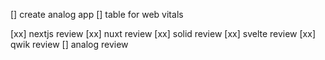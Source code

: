 [] create analog app
[] table for web vitals

[xx] nextjs review
[xx] nuxt review
[xx] solid review
[xx] svelte review
[xx] qwik review
[] analog review